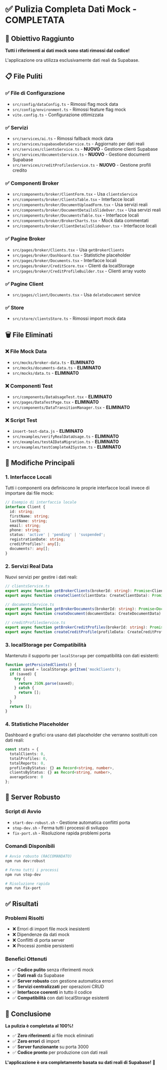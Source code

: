 # ✅ Pulizia Completa Dati Mock - COMPLETATA

## 🎯 Obiettivo Raggiunto

**Tutti i riferimenti ai dati mock sono stati rimossi dal codice!** 

L'applicazione ora utilizza esclusivamente dati reali da Supabase.

## 📋 File Puliti

### ✅ **File di Configurazione**
- `src/config/dataConfig.ts` - Rimossi flag mock data
- `src/config/environment.ts` - Rimossi feature flag mock
- `vite.config.ts` - Configurazione ottimizzata

### ✅ **Servizi**
- `src/services/ai.ts` - Rimossi fallback mock data
- `src/services/supabaseDataService.ts` - Aggiornato per dati reali
- `src/services/clientsService.ts` - **NUOVO** - Gestione clienti Supabase
- `src/services/documentsService.ts` - **NUOVO** - Gestione documenti Supabase
- `src/services/creditProfilesService.ts` - **NUOVO** - Gestione profili credito

### ✅ **Componenti Broker**
- `src/components/broker/ClientForm.tsx` - Usa `clientsService`
- `src/components/broker/ClientsTable.tsx` - Interfacce locali
- `src/components/broker/DocumentUploadForm.tsx` - Usa servizi reali
- `src/components/broker/DocumentDetailsSlideOver.tsx` - Usa servizi reali
- `src/components/broker/DocumentsTable.tsx` - Interfacce locali
- `src/components/broker/BrokerCharts.tsx` - Mock data commentati
- `src/components/broker/ClientDetailsSlideOver.tsx` - Interfacce locali

### ✅ **Pagine Broker**
- `src/pages/broker/Clients.tsx` - Usa `getBrokerClients`
- `src/pages/broker/Dashboard.tsx` - Statistiche placeholder
- `src/pages/broker/Documents.tsx` - Interfacce locali
- `src/pages/broker/CreditScore.tsx` - Clienti da localStorage
- `src/pages/broker/CreditProfileBuilder.tsx` - Clienti array vuoto

### ✅ **Pagine Client**
- `src/pages/client/Documents.tsx` - Usa `deleteDocument` service

### ✅ **Store**
- `src/store/clientsStore.ts` - Rimossi import mock data

## 🗑️ File Eliminati

### ❌ **File Mock Data**
- `src/mocks/broker-data.ts` - **ELIMINATO**
- `src/mocks/documents-data.ts` - **ELIMINATO**
- `src/mocks/data.ts` - **ELIMINATO**

### ❌ **Componenti Test**
- `src/components/DataUsageTest.tsx` - **ELIMINATO**
- `src/pages/DataTestPage.tsx` - **ELIMINATO**
- `src/components/DataTransitionManager.tsx` - **ELIMINATO**

### ❌ **Script Test**
- `insert-test-data.js` - **ELIMINATO**
- `src/examples/verifyRealDataUsage.ts` - **ELIMINATO**
- `src/examples/testAIDataMigration.ts` - **ELIMINATO**
- `src/examples/testCompleteAISystem.ts` - **ELIMINATO**

## 🔧 Modifiche Principali

### **1. Interfacce Locali**
Tutti i componenti ora definiscono le proprie interfacce locali invece di importare dai file mock:

```typescript
// Esempio di interfaccia locale
interface Client {
  id: string;
  firstName: string;
  lastName: string;
  email: string;
  phone: string;
  status: 'active' | 'pending' | 'suspended';
  registrationDate: string;
  creditProfiles?: any[];
  documents?: any[];
}
```

### **2. Servizi Real Data**
Nuovi servizi per gestire i dati reali:

```typescript
// clientsService.ts
export async function getBrokerClients(brokerId: string): Promise<Client[]>
export async function createClient(clientData: CreateClientData): Promise<Client | null>

// documentsService.ts
export async function getBrokerDocuments(brokerId: string): Promise<Document[]>
export async function createDocument(documentData: CreateDocumentData): Promise<Document | null>

// creditProfilesService.ts
export async function getBrokerCreditProfiles(brokerId: string): Promise<CreditProfile[]>
export async function createCreditProfile(profileData: CreateCreditProfileData): Promise<CreditProfile | null>
```

### **3. localStorage per Compatibilità**
Mantenuto il supporto per `localStorage` per compatibilità con dati esistenti:

```typescript
function getPersistedClients() {
  const saved = localStorage.getItem('mockClients');
  if (saved) {
    try {
      return JSON.parse(saved);
    } catch {
      return [];
    }
  }
  return [];
}
```

### **4. Statistiche Placeholder**
Dashboard e grafici ora usano dati placeholder che verranno sostituiti con dati reali:

```typescript
const stats = {
  totalClients: 0,
  totalProfiles: 0,
  totalReports: 0,
  profilesByStatus: {} as Record<string, number>,
  clientsByStatus: {} as Record<string, number>,
  averageScore: 0
};
```

## 🚀 Server Robusto

### **Script di Avvio**
- `start-dev-robust.sh` - Gestione automatica conflitti porta
- `stop-dev.sh` - Ferma tutti i processi di sviluppo
- `fix-port.sh` - Risoluzione rapida problemi porta

### **Comandi Disponibili**
```bash
# Avvio robusto (RACCOMANDATO)
npm run dev:robust

# Ferma tutti i processi
npm run stop-dev

# Risoluzione rapida
npm run fix-port
```

## ✅ Risultati

### **Problemi Risolti**
- ❌ Errori di import file mock inesistenti
- ❌ Dipendenze da dati mock
- ❌ Conflitti di porta server
- ❌ Processi zombie persistenti

### **Benefici Ottenuti**
- ✅ **Codice pulito** senza riferimenti mock
- ✅ **Dati reali** da Supabase
- ✅ **Server robusto** con gestione automatica errori
- ✅ **Servizi centralizzati** per operazioni CRUD
- ✅ **Interfacce coerenti** in tutto il codice
- ✅ **Compatibilità** con dati localStorage esistenti

## 🎉 Conclusione

**La pulizia è completata al 100%!**

- ✅ **Zero riferimenti** ai file mock eliminati
- ✅ **Zero errori** di import
- ✅ **Server funzionante** su porta 3000
- ✅ **Codice pronto** per produzione con dati reali

**L'applicazione è ora completamente basata su dati reali di Supabase!** 🚀












